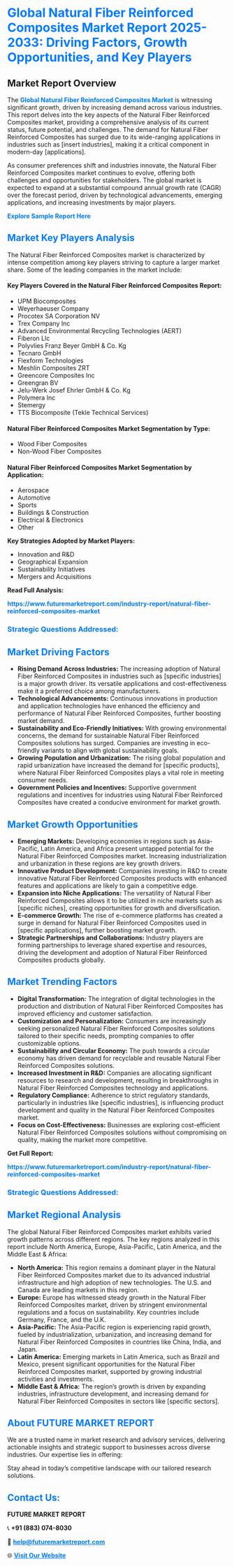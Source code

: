 <h1 style="color: #007BFF;">Global Natural Fiber Reinforced Composites Market Report 2025-2033: Driving Factors, Growth Opportunities, and Key Players</h1>

<section id="overview">
<h2>Market Report Overview</h2>
<p>The <a href="https://www.futuremarketreport.com/industry-report/natural-fiber-reinforced-composites-market" style="color: #007BFF; text-decoration: none;"><strong>Global Natural Fiber Reinforced Composites Market</strong></a> is witnessing significant growth, driven by increasing demand across various industries. This report delves into the key aspects of the Natural Fiber Reinforced Composites market, providing a comprehensive analysis of its current status, future potential, and challenges. The demand for Natural Fiber Reinforced Composites has surged due to its wide-ranging applications in industries such as [insert industries], making it a critical component in modern-day [applications].</p>
<p>As consumer preferences shift and industries innovate, the Natural Fiber Reinforced Composites market continues to evolve, offering both challenges and opportunities for stakeholders. The global market is expected to expand at a substantial compound annual growth rate (CAGR) over the forecast period, driven by technological advancements, emerging applications, and increasing investments by major players.</p>
</section>

<section id="overview">
<p><a href="https://www.futuremarketreport.com/request-sample/reportId=90810" style="color: #007BFF; text-decoration: none;"><strong>Explore Sample Report Here</strong></a></p>
</section>

<section id="key-players">
<h2 style="color: #007BFF;">Market Key Players Analysis</h2>
<p>The Natural Fiber Reinforced Composites market is characterized by intense competition among key players striving to capture a larger market share. Some of the leading companies in the market include:</p>
<h4>Key Players Covered in the Natural Fiber Reinforced Composites Report:</h4>
<ul><li>UPM Biocomposites</li><li>Weyerhaeuser Company</li><li>Procotex SA Corporation NV</li><li>Trex Company Inc</li><li>Advanced Environmental Recycling Technologies (AERT)</li><li>Fiberon Llc</li><li>Polyvlies Franz Beyer GmbH &amp; Co. Kg</li><li>Tecnaro GmbH</li><li>Flexform Technologies</li><li>Meshlin Composites ZRT</li><li>Greencore Composites Inc</li><li>Greengran BV</li><li>Jelu-Werk Josef Ehrler GmbH &amp; Co. Kg</li><li>Polymera Inc</li><li>Stemergy</li><li>TTS Biocomposite (Tekle Technical Services)</li></ul>
<h4>Natural Fiber Reinforced Composites Market Segmentation by Type:</h4>
<ul><li>Wood Fiber Composites</li><li>Non-Wood Fiber Composites</li></ul>

<h4>Natural Fiber Reinforced Composites Market Segmentation by Application:</h4>
<ul><li>Aerospace</li><li>Automotive</li><li>Sports</li><li>Buildings &amp; Construction</li><li>Electrical &amp; Electronics</li><li>Other</li></ul>
<p><strong>Key Strategies Adopted by Market Players:</strong></p>
<ul>
<li>Innovation and R&D</li>
<li>Geographical Expansion</li>
<li>Sustainability Initiatives</li>
<li>Mergers and Acquisitions</li>
</ul>
</section>

<section>
<p><strong>Read Full Analysis: </strong></p><a href="https://www.futuremarketreport.com/industry-report/natural-fiber-reinforced-composites-market" style="color: #007BFF; text-decoration: none;"><strong>https://www.futuremarketreport.com/industry-report/natural-fiber-reinforced-composites-market</strong></a>
<h3 style="color: #007BFF;">Strategic Questions Addressed:</h3>
</section>

<section id="driving-factors">
<h2 style="color: #007BFF;">Market Driving Factors</h2>
<ul>
<li><strong>Rising Demand Across Industries:</strong> The increasing adoption of Natural Fiber Reinforced Composites in industries such as [specific industries] is a major growth driver. Its versatile applications and cost-effectiveness make it a preferred choice among manufacturers.</li>
<li><strong>Technological Advancements:</strong> Continuous innovations in production and application technologies have enhanced the efficiency and performance of Natural Fiber Reinforced Composites, further boosting market demand.</li>
<li><strong>Sustainability and Eco-Friendly Initiatives:</strong> With growing environmental concerns, the demand for sustainable Natural Fiber Reinforced Composites solutions has surged. Companies are investing in eco-friendly variants to align with global sustainability goals.</li>
<li><strong>Growing Population and Urbanization:</strong> The rising global population and rapid urbanization have increased the demand for [specific products], where Natural Fiber Reinforced Composites plays a vital role in meeting consumer needs.</li>
<li><strong>Government Policies and Incentives:</strong> Supportive government regulations and incentives for industries using Natural Fiber Reinforced Composites have created a conducive environment for market growth.</li>
</ul>
</section>

<section id="growth-opportunities">
<h2 style="color: #007BFF;">Market Growth Opportunities</h2>
<ul>
<li><strong>Emerging Markets:</strong> Developing economies in regions such as Asia-Pacific, Latin America, and Africa present untapped potential for the Natural Fiber Reinforced Composites market. Increasing industrialization and urbanization in these regions are key growth drivers.</li>
<li><strong>Innovative Product Development:</strong> Companies investing in R&D to create innovative Natural Fiber Reinforced Composites products with enhanced features and applications are likely to gain a competitive edge.</li>
<li><strong>Expansion into Niche Applications:</strong> The versatility of Natural Fiber Reinforced Composites allows it to be utilized in niche markets such as [specific niches], creating opportunities for growth and diversification.</li>
<li><strong>E-commerce Growth:</strong> The rise of e-commerce platforms has created a surge in demand for Natural Fiber Reinforced Composites used in [specific applications], further boosting market growth.</li>
<li><strong>Strategic Partnerships and Collaborations:</strong> Industry players are forming partnerships to leverage shared expertise and resources, driving the development and adoption of Natural Fiber Reinforced Composites products globally.</li>
</ul>
</section>

<section id="trending-factors">
<h2 style="color: #007BFF;">Market Trending Factors</h2>
<ul>
<li><strong>Digital Transformation:</strong> The integration of digital technologies in the production and distribution of Natural Fiber Reinforced Composites has improved efficiency and customer satisfaction.</li>
<li><strong>Customization and Personalization:</strong> Consumers are increasingly seeking personalized Natural Fiber Reinforced Composites solutions tailored to their specific needs, prompting companies to offer customizable options.</li>
<li><strong>Sustainability and Circular Economy:</strong> The push towards a circular economy has driven demand for recyclable and reusable Natural Fiber Reinforced Composites solutions.</li>
<li><strong>Increased Investment in R&D:</strong> Companies are allocating significant resources to research and development, resulting in breakthroughs in Natural Fiber Reinforced Composites technology and applications.</li>
<li><strong>Regulatory Compliance:</strong> Adherence to strict regulatory standards, particularly in industries like [specific industries], is influencing product development and quality in the Natural Fiber Reinforced Composites market.</li>
<li><strong>Focus on Cost-Effectiveness:</strong> Businesses are exploring cost-efficient Natural Fiber Reinforced Composites solutions without compromising on quality, making the market more competitive.</li>
</ul>
</section>

<section>
<p><strong>Get Full Report: </strong></p><a href="https://www.futuremarketreport.com/industry-report/natural-fiber-reinforced-composites-market" style="color: #007BFF; text-decoration: none;"><strong>https://www.futuremarketreport.com/industry-report/natural-fiber-reinforced-composites-market</strong></a>
<h3 style="color: #007BFF;">Strategic Questions Addressed:</h3>
</section>


<section id="regional-analysis">
<h2 style="color: #007BFF;">Market Regional Analysis</h2>
<p>The global Natural Fiber Reinforced Composites market exhibits varied growth patterns across different regions. The key regions analyzed in this report include North America, Europe, Asia-Pacific, Latin America, and the Middle East & Africa:</p>
<ul>
<li><strong>North America:</strong> This region remains a dominant player in the Natural Fiber Reinforced Composites market due to its advanced industrial infrastructure and high adoption of new technologies. The U.S. and Canada are leading markets in this region.</li>
<li><strong>Europe:</strong> Europe has witnessed steady growth in the Natural Fiber Reinforced Composites market, driven by stringent environmental regulations and a focus on sustainability. Key countries include Germany, France, and the U.K.</li>
<li><strong>Asia-Pacific:</strong> The Asia-Pacific region is experiencing rapid growth, fueled by industrialization, urbanization, and increasing demand for Natural Fiber Reinforced Composites in countries like China, India, and Japan.</li>
<li><strong>Latin America:</strong> Emerging markets in Latin America, such as Brazil and Mexico, present significant opportunities for the Natural Fiber Reinforced Composites market, supported by growing industrial activities and investments.</li>
<li><strong>Middle East & Africa:</strong> The region’s growth is driven by expanding industries, infrastructure development, and increasing demand for Natural Fiber Reinforced Composites in sectors like [specific sectors].</li>
</ul>
</section>

<footer>
<h2 style="color: #007BFF;">About FUTURE MARKET REPORT</h2>
<p>We are a trusted name in market research and advisory services, delivering actionable insights and strategic support to businesses across diverse industries. Our expertise lies in offering:</p>

<p>Stay ahead in today’s competitive landscape with our tailored research solutions.</p>

<h2 style="color: #007BFF;">Contact Us:</h2>
<p><strong>FUTURE MARKET REPORT</strong></p>
<p>📞 <strong>+91 (883) 074-8030</strong></p>
<p>📧 <strong><a href="mailto:help@futuremarketreport.com" style="color: #007BFF;">help@futuremarketreport.com</a></strong></p>
<p>🌐 <strong><a href="https://www.futuremarketreport.com/" style="color: #007BFF;">Visit Our Website</a></strong></p>
</footer>